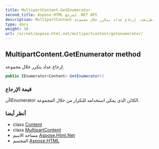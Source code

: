 ```yaml
---
title: MultipartContent.GetEnumerator
second_title: Aspose.HTML لمرجع .NET API
description: MultipartContent طريقة. إرجاع عداد يتكرر خلال مجموعة.
type: docs
weight: 30
url: /ar/net/aspose.html.net/multipartcontent/getenumerator/
---
```

## MultipartContent.GetEnumerator method

إرجاع عداد يتكرر خلال مجموعة.

```csharp
public IEnumerator<Content> GetEnumerator()
```

### قيمة الإرجاع

أنIEnumerator الكائن الذي يمكن استخدامه للتكرار من خلال المجموعة.

### أنظر أيضا

* class [Content](../../content/)
* class [MultipartContent](../)
* مساحة الاسم [Aspose.Html.Net](../../multipartcontent/)
* المجسم [Aspose.HTML](../../../)


